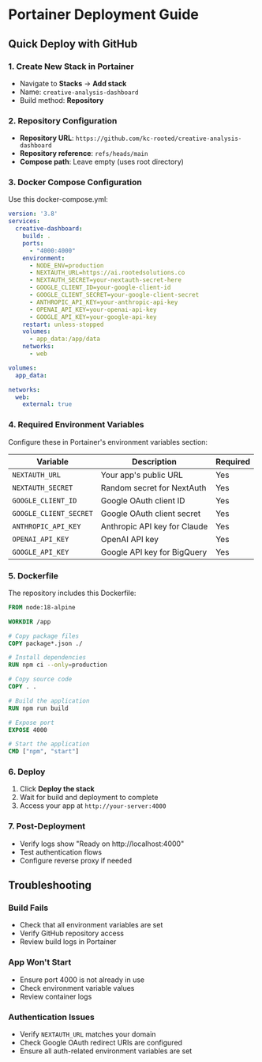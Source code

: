 # Portainer Deployment Guide

## Quick Deploy with GitHub

### 1. Create New Stack in Portainer
- Navigate to **Stacks** → **Add stack**
- Name: `creative-analysis-dashboard`
- Build method: **Repository**

### 2. Repository Configuration
- **Repository URL**: `https://github.com/kc-rooted/creative-analysis-dashboard`
- **Repository reference**: `refs/heads/main`
- **Compose path**: Leave empty (uses root directory)

### 3. Docker Compose Configuration
Use this docker-compose.yml:

```yaml
version: '3.8'
services:
  creative-dashboard:
    build: .
    ports:
      - "4000:4000"
    environment:
      - NODE_ENV=production
      - NEXTAUTH_URL=https://ai.rootedsolutions.co
      - NEXTAUTH_SECRET=your-nextauth-secret-here
      - GOOGLE_CLIENT_ID=your-google-client-id
      - GOOGLE_CLIENT_SECRET=your-google-client-secret
      - ANTHROPIC_API_KEY=your-anthropic-api-key
      - OPENAI_API_KEY=your-openai-api-key
      - GOOGLE_API_KEY=your-google-api-key
    restart: unless-stopped
    volumes:
      - app_data:/app/data
    networks:
      - web

volumes:
  app_data:

networks:
  web:
    external: true
```

### 4. Required Environment Variables
Configure these in Portainer's environment variables section:

| Variable | Description | Required |
|----------|-------------|----------|
| `NEXTAUTH_URL` | Your app's public URL | Yes |
| `NEXTAUTH_SECRET` | Random secret for NextAuth | Yes |
| `GOOGLE_CLIENT_ID` | Google OAuth client ID | Yes |
| `GOOGLE_CLIENT_SECRET` | Google OAuth client secret | Yes |
| `ANTHROPIC_API_KEY` | Anthropic API key for Claude | Yes |
| `OPENAI_API_KEY` | OpenAI API key | Yes |
| `GOOGLE_API_KEY` | Google API key for BigQuery | Yes |

### 5. Dockerfile
The repository includes this Dockerfile:

```dockerfile
FROM node:18-alpine

WORKDIR /app

# Copy package files
COPY package*.json ./

# Install dependencies
RUN npm ci --only=production

# Copy source code
COPY . .

# Build the application
RUN npm run build

# Expose port
EXPOSE 4000

# Start the application
CMD ["npm", "start"]
```

### 6. Deploy
1. Click **Deploy the stack**
2. Wait for build and deployment to complete
3. Access your app at `http://your-server:4000`

### 7. Post-Deployment
- Verify logs show "Ready on http://localhost:4000"
- Test authentication flows
- Configure reverse proxy if needed

## Troubleshooting

### Build Fails
- Check that all environment variables are set
- Verify GitHub repository access
- Review build logs in Portainer

### App Won't Start
- Ensure port 4000 is not already in use
- Check environment variable values
- Review container logs

### Authentication Issues
- Verify `NEXTAUTH_URL` matches your domain
- Check Google OAuth redirect URIs are configured
- Ensure all auth-related environment variables are set